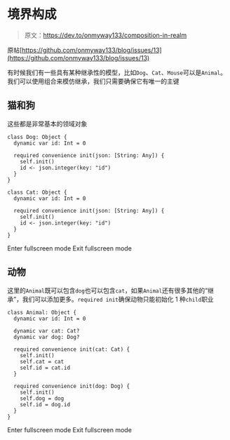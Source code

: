 # 境界构成

> 原文：<https://dev.to/onmyway133/composition-in-realm>

原帖[https://github.com/onmyway133/blog/issues/13](https://github.com/onmyway133/blog/issues/13)

有时候我们有一些具有某种继承性的模型，比如`Dog`、`Cat`、`Mouse`可以是`Animal`。我们可以使用组合来模仿继承，我们只需要确保它有唯一的主键

## 猫和狗

这些都是非常基本的领域对象

```
class Dog: Object {
  dynamic var id: Int = 0

  required convenience init(json: [String: Any]) {
    self.init()
    id <- json.integer(key: "id")
  }
}

class Cat: Object {
  dynamic var id: Int = 0

  required convenience init(json: [String: Any]) {
    self.init()
    id <- json.integer(key: "id")
  }
} 
```

Enter fullscreen mode Exit fullscreen mode

## 动物

这里的`Animal`既可以包含`dog`也可以包含`cat`，如果`Animal`还有很多其他的“继承”，我们可以添加更多。`required init`确保动物只能初始化 1 种`child`职业

```
class Animal: Object {
  dynamic var id: Int = 0

  dynamic var cat: Cat?
  dynamic var dog: Dog?

  required convenience init(cat: Cat) {
    self.init()
    self.cat = cat
    self.id = cat.id
  }

  required convenience init(dog: Dog) {
    self.init()
    self.dog = dog
    self.id = dog.id
  }
} 
```

Enter fullscreen mode Exit fullscreen mode